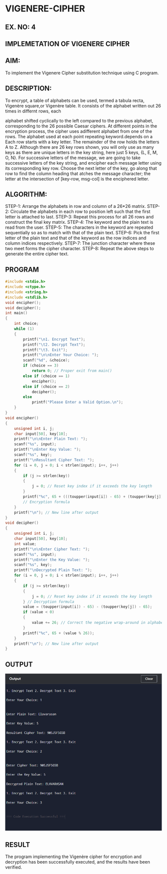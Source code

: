 # VIGENERE-CIPHER

## EX. NO: 4

## IMPLEMETATION OF VIGENERE CIPHER

## AIM:

To implement the Vigenere Cipher substitution technique using C program.

## DESCRIPTION:

To encrypt, a table of alphabets can be used, termed a tabula recta, Vigenère square,or Vigenère table. It consists of the alphabet written out 26 times in differnt rows, each

alphabet shifted cyclically to the left compared to the previous alphabet, corresponding to the 26 possible Caesar ciphers. At different points in the encryption process, the cipher uses adifferent alphabet from one of the rows. The alphabet used at each point repeating keyword.depends on a Each row starts with a key letter. The remainder of the row holds the letters A to Z. Although there are 26 key rows shown, you will only use as many keys as there are unique letters in the key string, here just 5 keys, {L, E, M, O, N}. For successive letters of the message, we are going to take successive letters of the key string, and encipher each message letter using its corresponding key row. Choose the next letter of the key, go along that row to find the column heading that atches the message character; the letter at the intersection of
[key-row, msg-col] is the enciphered letter.

## ALGORITHM:

STEP-1: Arrange the alphabets in row and column of a 26\*26 matrix.
STEP-2: Circulate the alphabets in each row to position left such that the first letter is attached to last.
STEP-3: Repeat this process for all 26 rows and construct the final key matrix.
STEP-4: The keyword and the plain text is read from the user.
STEP-5: The characters in the keyword are repeated sequentially so as to match with that of the plain text.
STEP-6: Pick the first letter of the plain text and that of the keyword as the row indices and column indices respectively.
STEP-7: The junction character where these two meet forms the cipher character.
STEP-8: Repeat the above steps to generate the entire cipher text.

## PROGRAM

```c
#include <stdio.h>
#include <ctype.h>
#include <string.h>
#include <stdlib.h>
void encipher();
void decipher();
int main()
{
    int choice;
    while (1)
    {
        printf("\n1. Encrypt Text");
        printf("\t2. Decrypt Text");
        printf("\t3. Exit");
        printf("\n\nEnter Your Choice: ");
        scanf("%d", &choice);
        if (choice == 3)
            return 0; // Proper exit from main()
        else if (choice == 1)
            encipher();
        else if (choice == 2)
            decipher();
        else
            printf("Please Enter a Valid Option.\n");
    }
}
void encipher()
{
    unsigned int i, j;
    char input[50], key[10];
    printf("\n\nEnter Plain Text: ");
    scanf("%s", input);
    printf("\nEnter Key Value: ");
    scanf("%s", key);
    printf("\nResultant Cipher Text: ");
    for (i = 0, j = 0; i < strlen(input); i++, j++)
    {
        if (j >= strlen(key))
        {
            j = 0; // Reset key index if it exceeds the key length
        }
        printf("%c", 65 + (((toupper(input[i]) - 65) + (toupper(key[j]) - 65)) % 26));
        // Encryption formula
    }
    printf("\n"); // New line after output
}
void decipher()
{
    unsigned int i, j;
    char input[50], key[10];
    int value;
    printf("\n\nEnter Cipher Text: ");
    scanf("%s", input);
    printf("\nEnter the Key Value: ");
    scanf("%s", key);
    printf("\nDecrypted Plain Text: ");
    for (i = 0, j = 0; i < strlen(input); i++, j++)
    {
        if (j >= strlen(key))
        {
            j = 0; // Reset key index if it exceeds the key length
        } // Decryption formula
        value = (toupper(input[i]) - 65) - (toupper(key[j]) - 65);
        if (value < 0)
        {
            value += 26; // Correct the negative wrap-around in alphabet
        }
        printf("%c", 65 + (value % 26));
    }
    printf("\n"); // New line after output
}

```

## OUTPUT

![alt text](vigener-cipher.png)


## RESULT

The program implementing the Vigenère cipher for encryption and decryption has been successfully executed, and the results have been verified.
